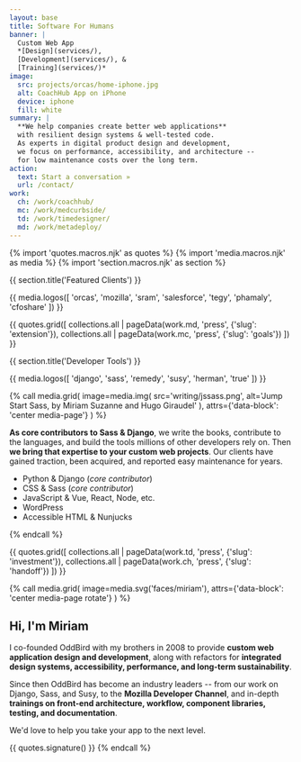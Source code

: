 ```yaml
---
layout: base
title: Software For Humans
banner: |
  Custom Web App
  *[Design](services/),
  [Development](services/), &
  [Training](services/)*
image:
  src: projects/orcas/home-iphone.jpg
  alt: CoachHub App on iPhone
  device: iphone
  fill: white
summary: |
  **We help companies create better web applications**
  with resilient design systems & well-tested code.
  As experts in digital product design and development,
  we focus on performance, accessibility, and architecture --
  for low maintenance costs over the long term.
action:
  text: Start a conversation »
  url: /contact/
work:
  ch: /work/coachhub/
  mc: /work/medcurbside/
  td: /work/timedesigner/
  md: /work/metadeploy/
---
```


{% import 'quotes.macros.njk' as quotes %}
{% import 'media.macros.njk' as media %}
{% import 'section.macros.njk' as section %}

{{ section.title('Featured Clients') }}

{{ media.logos([
  'orcas',
  'mozilla',
  'sram',
  'salesforce',
  'tegy',
  'phamaly',
  'cfoshare'
]) }}

{{ quotes.grid([
  collections.all | pageData(work.md, 'press', {'slug': 'extension'}),
  collections.all | pageData(work.mc, 'press', {'slug': 'goals'})
]) }}

{{ section.title('Developer Tools') }}

{{ media.logos([
  'django',
  'sass',
  'remedy',
  'susy',
  'herman',
  'true'
]) }}

{% call media.grid(
  image=media.img(
    src='writing/jssass.png',
    alt='Jump Start Sass, by Miriam Suzanne and Hugo Giraudel'
  ),
  attrs={'data-block': 'center media-page'}
) %}

**As core contributors to Sass & Django**,
we write the books,
contribute to the languages,
and build the tools millions of other developers rely on.
Then **we bring that expertise to your custom web projects**.
Our clients have gained traction,
been acquired,
and reported easy maintenance for years.

- Python & Django (*core contributor*)
- CSS & Sass (*core contributor*)
- JavaScript & Vue, React, Node, etc.
- WordPress
- Accessible HTML & Nunjucks

{% endcall %}


{{ quotes.grid([
  collections.all | pageData(work.td, 'press', {'slug': 'investment'}),
  collections.all | pageData(work.ch, 'press', {'slug': 'handoff'})
]) }}


{% call media.grid(
  image=media.svg('faces/miriam'),
  attrs={'data-block': 'center media-page rotate'}
) %}

## Hi, I'm Miriam

I co-founded OddBird with my brothers in 2008
to provide **custom web application design and development**,
along with refactors for **integrated design systems,
accessibility, performance,
and long-term sustainability**.

Since then OddBird has become an industry leaders --
from our work on Django, Sass, and Susy,
to the **Mozilla Developer Channel**,
and in-depth **trainings on front-end architecture, workflow,
component libraries, testing, and documentation**.

We'd love to help you
take your app to the next level.

{{ quotes.signature() }}
{% endcall %}
